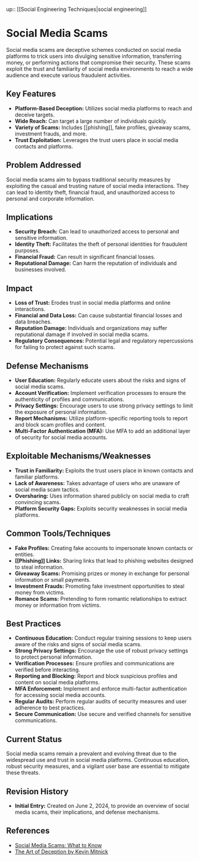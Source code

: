 up:: [[Social Engineering Techniques|social engineering]]
# Social Media Scams

Social media scams are deceptive schemes conducted on social media platforms to trick users into divulging sensitive information, transferring money, or performing actions that compromise their security. These scams exploit the trust and familiarity of social media environments to reach a wide audience and execute various fraudulent activities.

## Key Features

- **Platform-Based Deception:** Utilizes social media platforms to reach and deceive targets.
- **Wide Reach:** Can target a large number of individuals quickly.
- **Variety of Scams:** Includes [[phishing]], fake profiles, giveaway scams, investment frauds, and more.
- **Trust Exploitation:** Leverages the trust users place in social media contacts and platforms.

## Problem Addressed

Social media scams aim to bypass traditional security measures by exploiting the casual and trusting nature of social media interactions. They can lead to identity theft, financial fraud, and unauthorized access to personal and corporate information.

## Implications

- **Security Breach:** Can lead to unauthorized access to personal and sensitive information.
- **Identity Theft:** Facilitates the theft of personal identities for fraudulent purposes.
- **Financial Fraud:** Can result in significant financial losses.
- **Reputational Damage:** Can harm the reputation of individuals and businesses involved.

## Impact

- **Loss of Trust:** Erodes trust in social media platforms and online interactions.
- **Financial and Data Loss:** Can cause substantial financial losses and data breaches.
- **Reputation Damage:** Individuals and organizations may suffer reputational damage if involved in social media scams.
- **Regulatory Consequences:** Potential legal and regulatory repercussions for failing to protect against such scams.

## Defense Mechanisms

- **User Education:** Regularly educate users about the risks and signs of social media scams.
- **Account Verification:** Implement verification processes to ensure the authenticity of profiles and communications.
- **Privacy Settings:** Encourage users to use strong privacy settings to limit the exposure of personal information.
- **Report Mechanisms:** Utilize platform-specific reporting tools to report and block scam profiles and content.
- **Multi-Factor Authentication (MFA):** Use MFA to add an additional layer of security for social media accounts.

## Exploitable Mechanisms/Weaknesses

- **Trust in Familiarity:** Exploits the trust users place in known contacts and familiar platforms.
- **Lack of Awareness:** Takes advantage of users who are unaware of social media scam tactics.
- **Oversharing:** Uses information shared publicly on social media to craft convincing scams.
- **Platform Security Gaps:** Exploits security weaknesses in social media platforms.

## Common Tools/Techniques

- **Fake Profiles:** Creating fake accounts to impersonate known contacts or entities.
- **[[Phishing]] Links:** Sharing links that lead to phishing websites designed to steal information.
- **Giveaway Scams:** Promising prizes or money in exchange for personal information or small payments.
- **Investment Frauds:** Promoting fake investment opportunities to steal money from victims.
- **Romance Scams:** Pretending to form romantic relationships to extract money or information from victims.

## Best Practices

- **Continuous Education:** Conduct regular training sessions to keep users aware of the risks and signs of social media scams.
- **Strong Privacy Settings:** Encourage the use of robust privacy settings to protect personal information.
- **Verification Processes:** Ensure profiles and communications are verified before interacting.
- **Reporting and Blocking:** Report and block suspicious profiles and content on social media platforms.
- **MFA Enforcement:** Implement and enforce multi-factor authentication for accessing social media accounts.
- **Regular Audits:** Perform regular audits of security measures and user adherence to best practices.
- **Secure Communication:** Use secure and verified channels for sensitive communications.

## Current Status

Social media scams remain a prevalent and evolving threat due to the widespread use and trust in social media platforms. Continuous education, robust security measures, and a vigilant user base are essential to mitigate these threats.

## Revision History

- **Initial Entry:** Created on June 2, 2024, to provide an overview of social media scams, their implications, and defense mechanisms.

## References

- [Social Media Scams: What to Know](https://www.consumer.ftc.gov/articles/social-media-scams)
- [The Art of Deception by Kevin Mitnick](https://www.goodreads.com/book/show/615.The_Art_of_Deception)
